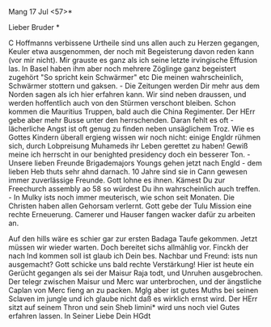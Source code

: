  Mang 17 Jul <57>*

Lieber Bruder <Barth>*

C Hoffmanns verbissene Urtheile sind uns allen auch zu Herzen gegangen, Keuler etwa ausgenommen, der noch mit Begeisterung davon reden kann (vor mir nicht). Mir grauste es ganz als ich seine letzte irvingische Effusion las. In Basel haben ihm aber noch mehrere Zöglinge ganz begeistert zugehört "So spricht kein Schwärmer" etc Die meinen wahrscheinlich, Schwärmer stottern und gaksen. - Die Zeitungen werden Dir mehr aus dem Norden sagen als ich hier erfahren kann. Wir sind neben draussen, und werden hoffentlich auch von den Stürmen verschont bleiben. Schon kommen die Mauritius Truppen, bald auch die China Regimenter. Der HErr gebe aber mehr Busse unter den herrschenden. Daran fehlt es oft - lächerliche Angst ist oft genug zu finden neben unsäglichem Troz. Wie es Gottes Kindern überall ergieng wissen wir noch nicht: einige Engldr rühmen sich, durch Lobpreisung Muhameds ihr Leben gerettet zu haben! Gewiß meine ich herrscht in our benighted presidency doch ein besserer Ton. - Unsere lieben Freunde Brigademajors Youngs gehen jetzt nach Engld - dem lieben Heb thuts sehr ahnd darnach. 10 Jahre sind sie in Cann gewesen immer zuverlässige Freunde. Gott lohne es ihnen. Kämest Du zur Freechurch assembly ao 58 so würdest Du ihn wahrscheinlich auch treffen. - In Mulky ists noch immer meuterisch, wie schon seit Monaten. Die Christen haben allen Gehorsam verlernt. Gott gebe der Tulu Mission eine rechte Erneuerung. Camerer und Hauser fangen wacker dafür zu arbeiten an.

Auf den hills wäre es schier gar zur ersten Badaga Taufe gekommen. Jetzt müssen wir wieder warten. Doch bereitet sichs allmählig vor. 
Finckh der nach Ind kommen soll ist glaub ich Dein bes. Nachbar und Freund: ists nun ausgemacht? Gott schicke uns bald rechte Verstärkung! 
Hier ist heute ein Gerücht gegangen als sei der Maisur Raja todt, und Unruhen ausgebrochen. Der telegr zwischen Maisur und Merc war unterbrochen, und der ängstliche Caplan von Merc fieng an zu packen. Mglg aber ist gutes Muths bei seinen Sclaven im jungle und ich glaube nicht daß es wirklich ernst wird. Der HErr sitzt auf seinem Thron und sein Sheb limini* wird uns noch viel Gutes erfahren lassen.
 In Seiner Liebe
 Dein HGdt

